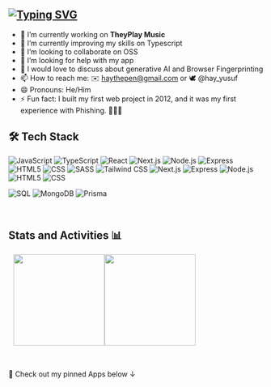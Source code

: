 [![Typing SVG](https://readme-typing-svg.demolab.com?font=Fira+Code&duration=4000&pause=400&color=F700C4&width=451&lines=Hello+there+%F0%9F%91%8B%F0%9F%8F%BD;+I+am+Yusuf+Abdulhafeez+%F0%9F%91%A8%F0%9F%8F%BD%E2%80%8D%F0%9F%92%BB;++I+develop+web+applications+%E2%9C%A8+;Looking+forward+to+collaborating%2C+;And+also+learn+from+you!+%F0%9F%A4%9D)](https://git.io/typing-svg)
---


- 🔭 I’m currently working on **TheyPlay Music**
- 🌱 I’m currently improving my skills on Typescript
- 👯 I’m looking to collaborate on OSS
- 🤔 I’m looking for help with my app
- 💬 I would love to discuss about generative AI and Browser Fingerprinting
- 📫 How to reach me: ✉️ haythepen@gmail.com  or   🕊️ @hay_yusuf
- 😄 Pronouns: He/Him
- ⚡ Fun fact: I built my first web project in 2012, and it was my first experience with Phishing. 🤷🏾‍♂️

## 🛠 Tech Stack

![JavaScript](https://img.shields.io/badge/-JavaScript-333333?style=flat&logo=javascript)
![TypeScript](https://img.shields.io/badge/-TypeScript-333333?style=flat&logo=Typescript&logoColor=1572B6)
![React](https://img.shields.io/badge/-React-333333?style=flat&logo=react)
![Next.js](https://img.shields.io/badge/-Next.js-333333?style=flat&logo=next.js&logoColor=1572B6)
![Node.js](https://img.shields.io/badge/-Node.js-333333?style=flat&logo=node.js&logoColor=1572B6)
![Express](https://img.shields.io/badge/-Express-333333?style=flat&logo=Express&logoColor=1572B6)
![HTML5](https://img.shields.io/badge/-HTML5-333333?style=flat&logo=HTML5)
![CSS](https://img.shields.io/badge/-CSS-333333?style=flat&logo=CSS3&logoColor=1572B6)
![SASS](https://img.shields.io/badge/-SASS-333333?style=flat&logo=SASS&logoColor=1572B6)
![Tailwind CSS](https://img.shields.io/badge/-Tailwind_CSS-333333?style=flat&logo=tailwind-css&logoColor=1572B6)
![Next.js](https://img.shields.io/badge/-Next.js-333333?style=flat&logo=next.js&logoColor=1572B6)
![Express](https://img.shields.io/badge/-Express-333333?style=flat&logo=Express&logoColor=1572B6)
![Node.js](https://img.shields.io/badge/-Node.js-333333?style=flat&logo=node.js&logoColor=1572B6)
![HTML5](https://img.shields.io/badge/-HTML5-333333?style=flat&logo=HTML5)
![CSS](https://img.shields.io/badge/-CSS-333333?style=flat&logo=CSS3&logoColor=1572B6)


![SQL](https://img.shields.io/badge/-SQL-333333?style=flat&logo=MySQL&logoColor=1572B6)
![MongoDB](https://img.shields.io/badge/-MongoDB-333333?style=flat&logo=MongoDB&logoColor=1572B6)
![Prisma](https://img.shields.io/badge/-Prisma-333333?style=flat&logo=Prisma&logoColor=1572B6)

<br/>

## Stats and Activities 📊
 
<div style="display:flex; flex-gap:3em;">
  <a href="https://github.com/hayveno" style="margin-left:10px;">
    <img height="180em" align="center" src="https://github-readme-stats.vercel.app/api?username=hayveno&show_icons=true&theme=radical" />
  </a>
  <img height="180em" align="center" src="https://github-readme-stats.vercel.app/api/top-langs/?username=hayveno&theme=buefy&layout=compact&theme=radical" />
</div>

<br/>
<br/>

🔔 Check out my pinned Apps below ↓
<!--START_SECTION:waka-->
<!--END_SECTION:waka-->


